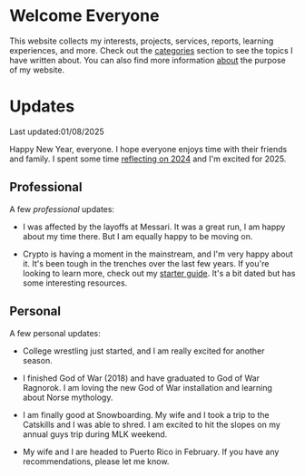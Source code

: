 # Welcome Everyone

This website collects my interests, projects, services, reports, learning experiences, and more. Check out the [categories](/categories/) section to see the topics I have written about. You can also find more information [about](/about/) the purpose of my website.

# Updates

Last updated:01/08/2025

Happy New Year, everyone. I hope everyone enjoys time with their friends and family. I spent some time [reflecting on 2024](/categories/mastery/reflecting-on-2024) and I'm excited for 2025.

## Professional

A few _professional_ updates:

- I was affected by the layoffs at Messari. It was a great run, I am happy about my time there. But I am equally happy to be moving on.

- Crypto is having a moment in the mainstream, and I'm very happy about it. It's been tough in the trenches over the last few years. If you're looking to learn more, check out my [starter guide](categories/cryptocurrency_and_the_blockchain/crypto-starter-guide). It's a bit dated but has some interesting resources.

## Personal

A few personal updates:

- College wrestling just started, and I am really excited for another season.

- I finished God of War (2018) and have graduated to God of War Ragnorok. I am loving the new God of War installation and learning about Norse mythology.

- I am finally good at Snowboarding. My wife and I took a trip to the Catskills and I was able to shred. I am excited to hit the slopes on my annual guys trip during MLK weekend.

- My wife and I are headed to Puerto Rico in February. If you have any recommendations, please let me know.
